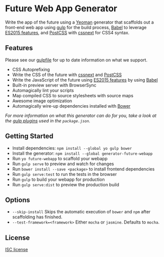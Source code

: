 # Future Web App Generator

Write the app of the future using a [Yeoman](http://yeoman.io) generator that scaffolds out a front-end web app using [gulp](http://gulpjs.com/) for the build process, [Babel](https://babeljs.io) to leverage [ES2015 features](https://babeljs.io/docs/learn-es2015/), and [PostCSS](https://github.com/postcss/postcss) with [cssnext](http://cssnext.io) for CSS4 syntax.


## Features

Please see our [gulpfile](app/templates/gulpfile.babel.js) for up to date information on what we support.

* CSS Autoprefixing
* Write the CSS of the future with [cssnext](http://cssnext.io) and [PostCSS](https://github.com/postcss/postcss)
* Write the JavaScript of the future using [ES2015 features](https://babeljs.io/docs/learn-es2015/) by using [Babel](https://babeljs.io)
* Built-in preview server with BrowserSync
* Automagically lint your scripts
* Map compiled CSS to source stylesheets with source maps
* Awesome image optimization
* Automagically wire-up dependencies installed with [Bower](http://bower.io)

*For more information on what this generator can do for you, take a look at the [gulp plugins](app/templates/_package.json) used in the `package.json`.*


## Getting Started

- Install dependencies: `npm install --global yo gulp bower`
- Install the generator: `npm install --global generator-future-webapp`
- Run `yo future-webapp` to scaffold your webapp
- Run `gulp serve` to preview and watch for changes
- Run `bower install --save <package>` to install frontend dependencies
- Run `gulp serve:test` to run the tests in the browser
- Run `gulp` to build your webapp for production
- Run `gulp serve:dist` to preview the production build


## Options

- `--skip-install`
  Skips the automatic execution of `bower` and `npm` after scaffolding has finished.
- `--test-framework=<framework>`
  Either `mocha` or `jasmine`. Defaults to `mocha`.

## License

[ISC license](https://opensource.org/licenses/ISC)
